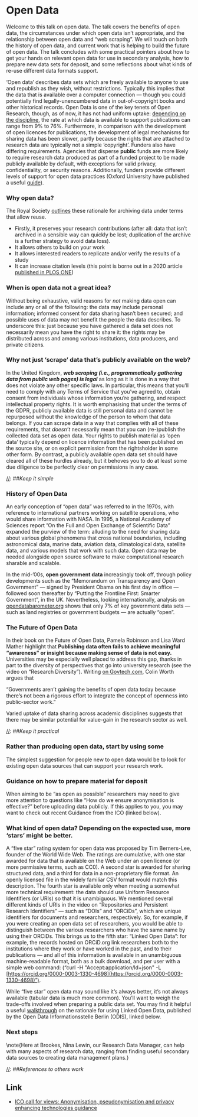 # Open Data

[//]: ##*Outline*

Welcome to this talk on open data.  The talk covers the benefits of open data, the circumstances under which open data isn’t appropriate, and the relationship between open data and “web scraping”.  We will touch on both the history of open data, and current work that is helping to build the future of open data.  The talk concludes with some practical pointers about how to get your hands on relevant open data for use in secondary analysis, how to prepare new data sets for deposit, and some reflections about what kinds of re-use different data formats support.

[//]: ##*Introduction*

‘Open data’ describes data sets which are freely available to anyone to use and republish as they wish, without restrictions.  Typically this implies that the data that is available over a computer connection — though you could potentially find legally-unencumbered data in out-of-copyright books and other historical records.  Open Data is one of the key tenets of Open Research, though, as of now, it has not had uniform uptake: [depending on the discipline](https://www.nature.com/articles/s41597-021-00981-0), the rate at which data is available to support publications can range from 9% to 76%.  Furthermore, in comparison with the development of open licences for publications, the development of legal mechanisms for sharing data has been slower, partly because the rights that are attached to research data are typically not a simple ‘copyright’.  Funders also have differing requirements.  Agencies that disperse **public** funds are more likely to require research data produced as part of a funded project to be made publicly available by default, with exceptions for valid privacy, confidentiality, or security reasons.  Additionally, funders provide different levels of support for open data practices (Oxford University have published a useful [guide](https://researchdata.ox.ac.uk/funder-requirements)).

[//]: ##*Flow*

### **Why open data?**

The Royal Society [outlines](https://royalsociety.org/journals/authors/early-career-researchers/learn-more-about-publishing-your-manuscript/open-data-requirements/) these rationale for archiving data under terms that allow reuse.

* Firstly, it preserves your research contributions (after all: data that isn’t archived in a sensible way can quickly be lost; duplication of the archive is a further strategy to avoid data loss).
* It allows others to build on your work
* It allows interested readers to replicate and/or verify the results of a study
* It can increase citation levels (this point is borne out in a 2020 article [published in PLOS ONE](https://journals.plos.org/plosone/article?id=10.1371/journal.pone.0230416))

### **When is open data not a great idea?**

Without being exhaustive, valid reasons for *not* making data open can include any or all of the following: the data may include personal information; informed consent for data sharing hasn’t been secured; and possible uses of data may not benefit the people the data describes.  To underscore this: just because you have gathered a data set does not necessarily mean you have the right to share it: the rights may be distributed across and among various institutions, data producers, and private citizens.

### **Why not just ‘scrape’ data that’s publicly available on the web?**

In the United Kingdom, ***web scraping (i.e., programmatically gathering data from public web pages) is legal*** as long as it is done in a way that does not violate any other specific laws.  In particular, this means that you’ll need to comply with any Terms of Service that you’ve agreed to, obtain consent from individuals whose information you’re gathering, and respect intellectual property rights.  It is worth emphasising that under the terms of the GDPR, publicly available data is still personal data and cannot be repurposed without the knowledge of the person to whom that data belongs.  If you can scrape data in a way that complies with all of these requirements, that *doesn’t* necessarily mean that you can (re-)publish the collected data set as open data.  Your rights to publish material as ‘open data’ typically depend on licence information that has been published on the source site, or on explicit permission from the rightsholder in some other form.  By contrast, a publicly available open data set should have cleared all of these hurdles already, but it behoves you to do at least some due diligence to be perfectly clear on permissions in any case.

[//]: ##*Keep it simple*

### **History of Open Data**

An early conception of “open data” was referred to in the 1970s, with reference to international partners working on satellite operations, who would share information with NASA.  In 1995, a National Academy of Sciences report ”On the Full and Open Exchange of Scientific Data” expanded the purview of the term: alluding to the need for sharing data about various global phenomena that cross national boundaries, including astronomical data, marine data, aviation data, climatological data, satellite data, and various models that work with such data.  Open data may be needed alongside open source software to make computational research sharable and scalable.

In the mid-’00s, **open government data** increasingly took off, through policy developments such as the “Memorandum on Transparency and Open Government” — signed by President Obama on his first day in office — followed soon thereafter by “Putting the Frontline First: Smarter Government”, in the UK.  Nevertheless, looking internationally, analysis on [opendatabarometer.org](http://opendatabarometer.org) shows that only 7% of key government data sets — such as land registries or government budgets — are actually “open”.

### **The Future of Open Data**

In their book on the Future of Open Data, Pamela Robinson and Lisa Ward Mather highlight that **Publishing data often fails to achieve meaningful “awareness” or insight because making sense of data is not easy.**  Universities may be especially well placed to address this gap, thanks in part to the diversity of perspectives that go into university research (see the video on “Research Diversity”).  Writing [on Govtech.com](https://www.govtech.com/data/6-ideas-to-help-government-realize-open-datas-transformative-power.html), Colin Worth argues that

“Governments aren’t gaining the benefits of open data today because there’s not been a rigorous effort to integrate the concept of openness into public-sector work.”

Varied uptake of data sharing across academic disciplines suggests that there may be similar potential for value-gain in the research sector as well.

[//]: ##*Keep it practical*

### **Rather than producing open data, start by using some**

The simplest suggestion for people new to open data would be to look for existing open data sources that can support your research work.

### **Guidance on how to prepare material for deposit**

When aiming to be “as open as possible” researchers may need to give more attention to questions like “How do we ensure anonymisation is effective?” before uploading data publicly. If this applies to you, you may want to check out recent Guidance from the ICO (linked below).

### **What kind of open data? Depending on the expected use, more ‘stars’ might be better.**

A “five star” rating system for open data was proposed by Tim Berners-Lee, founder of the World Wide Web. The ratings are cumulative, with one star awarded for data that is available on the Web under an open licence (or more permissive terms, such as CC0).  A second star is awarded for sharing structured data, and a third for data in a non-proprietary file format.  An openly licensed file in the widely familiar CSV format would match this description.  The fourth star is available only when meeting a somewhat more technical requirement: the data should use Uniform Resource Identifiers (or URIs) so that it is unambiguous.  We mentioned several different kinds of URIs in the video on “Repositories and Persistent Research Identifiers” — such as “DOIs” and “ORCiDs”, which are unique identifiers for documents and researchers, respectively.  So, for example, if you were creating an open data set of researchers, you would be able to distinguish between the various researchers who have the same name by using their ORCiDs. This brings us to the fifth star: “Linked Open Data”: for example, the records hosted on ORCiD.org link researchers both to the institutions where they work or have worked in the past, and to their publications — and all of this information is available in an unambiguous machine-readable format, both as a bulk download, and per user with a simple web command: (“curl \-H "Accept:application/ld+json" \-L [https://orcid.org/0000-0003-1330-4698](https://orcid.org/0000-0003-1330-4698)”).

While “five star” open data may sound like it’s always better, it’s not always available (tabular data is much more common).  You’ll want to weigh the trade-offs involved when preparing a public data set.  You may find it helpful a useful [walkthrough](https://democracy-technologies.org/ai-data/linked-open-data-berlin/) on the rationale for using Linked Open Data, published by the Open Data Informationsstelle Berlin (ODIS), linked below.

### **Next steps**

\note{Here at Brookes, Nina Lewin, our Research Data Manager, can help with many aspects of research data, ranging from finding useful secondary data sources to creating data management plans.}

[//]: ##*References to others work*

## Link

- [ICO call for views: Anonymisation, pseudonymisation and privacy enhancing technologies guidance](https://ico.org.uk/about-the-ico/ico-and-stakeholder-consultations/ico-call-for-views-anonymisation-pseudonymisation-and-privacy-enhancing-technologies-guidance/)
